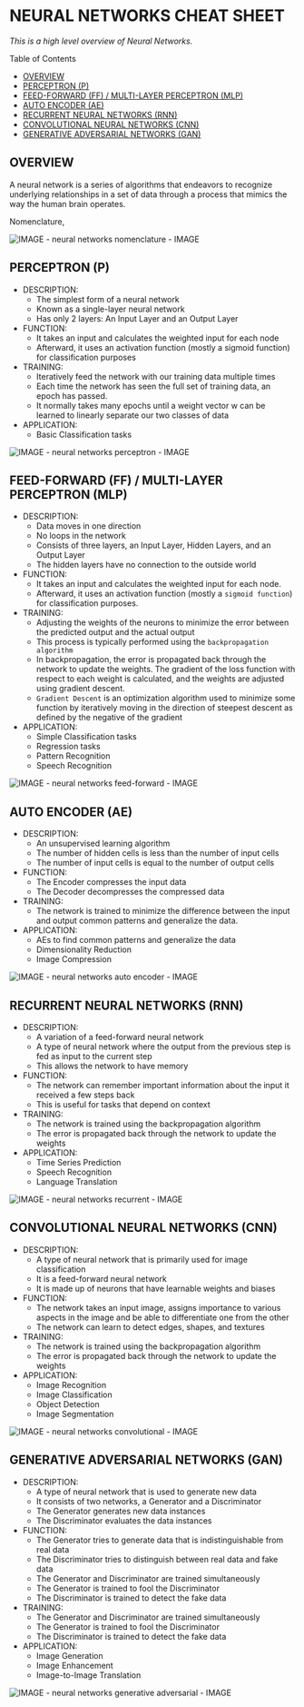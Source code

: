 # NEURAL NETWORKS CHEAT SHEET

_This is a high level overview of Neural Networks._

Table of Contents

* [OVERVIEW](https://github.com/JeffDeCola/my-cheat-sheets/tree/master/software/development/software-architectures/artificial-intelligence/artificial-intelligence-cheat-sheet/neural-networks.md#overview)
* [PERCEPTRON (P)](https://github.com/JeffDeCola/my-cheat-sheets/tree/master/software/development/software-architectures/artificial-intelligence/artificial-intelligence-cheat-sheet/neural-networks.md#perceptron-p)
* [FEED-FORWARD (FF) / MULTI-LAYER PERCEPTRON (MLP)](https://github.com/JeffDeCola/my-cheat-sheets/tree/master/software/development/software-architectures/artificial-intelligence/artificial-intelligence-cheat-sheet/neural-networks.md#feed-forward-ff--multi-layer-perceptron-mlp)
* [AUTO ENCODER (AE)](https://github.com/JeffDeCola/my-cheat-sheets/tree/master/software/development/software-architectures/artificial-intelligence/artificial-intelligence-cheat-sheet/neural-networks.md#auto-encoder-ae)
* [RECURRENT NEURAL NETWORKS (RNN)](https://github.com/JeffDeCola/my-cheat-sheets/tree/master/software/development/software-architectures/artificial-intelligence/artificial-intelligence-cheat-sheet/neural-networks.md#recurrent-neural-networks-rnn)
* [CONVOLUTIONAL NEURAL NETWORKS (CNN)](https://github.com/JeffDeCola/my-cheat-sheets/tree/master/software/development/software-architectures/artificial-intelligence/artificial-intelligence-cheat-sheet/neural-networks.md#convolutional-neural-networks-cnn)
* [GENERATIVE ADVERSARIAL NETWORKS (GAN)](https://github.com/JeffDeCola/my-cheat-sheets/tree/master/software/development/software-architectures/artificial-intelligence/artificial-intelligence-cheat-sheet/neural-networks.md#generative-adversarial-networks-gan)

## OVERVIEW

A neural network is a series of algorithms that endeavors to recognize
underlying relationships in a set of data through a process that mimics the
way the human brain operates.

Nomenclature,

![IMAGE - neural networks nomenclature - IMAGE](../../../../../docs/pics/neural-networks-nomenclature.svg)

## PERCEPTRON (P)

* DESCRIPTION:
  * The simplest form of a neural network
  * Known as a single-layer neural network
  * Has only 2 layers: An Input Layer and an Output Layer
* FUNCTION:
  * It takes an input and calculates the weighted input for each node
  * Afterward, it uses an activation function (mostly a sigmoid function)
    for classification purposes
* TRAINING:
  * Iteratively feed the network with our training data multiple times
  * Each time the network has seen the full set of training data,
    an epoch has passed.
  * It normally takes many epochs until a weight vector w can be learned
    to linearly separate our two classes of data
* APPLICATION:
  * Basic Classification tasks

![IMAGE - neural networks perceptron - IMAGE](../../../../../docs/pics/neural-networks-perceptron.svg)

## FEED-FORWARD (FF) / MULTI-LAYER PERCEPTRON (MLP)

* DESCRIPTION:
  * Data moves in one direction
  * No loops in the network
  * Consists of three layers, an Input Layer, Hidden Layers, and an Output Layer
  * The hidden layers have no connection to the outside world
* FUNCTION:
  * It takes an input and calculates the weighted input for each node.
  * Afterward, it uses an activation function (mostly a `sigmoid function`)
    for classification purposes.
* TRAINING:
  * Adjusting the weights of the neurons to minimize the error between
    the predicted output and the actual output
  * This process is typically performed using the `backpropagation algorithm`
  * In backpropagation, the error is propagated back through the network
    to update the weights. The gradient of the loss function with
    respect to each weight is calculated, and the weights are
    adjusted using gradient descent.
  * `Gradient Descent` is an optimization algorithm used to minimize
    some function by iteratively moving in the direction of steepest
    descent as defined by the negative of the gradient
* APPLICATION:
  * Simple Classification tasks
  * Regression tasks
  * Pattern Recognition
  * Speech Recognition

![IMAGE - neural networks feed-forward - IMAGE](../../../../../docs/pics/neural-networks-feed-forward.svg)

## AUTO ENCODER (AE)

* DESCRIPTION:
  * An unsupervised learning algorithm
  * The number of hidden cells is less than the number of input cells
  * The number of input cells is equal to the number of output cells
* FUNCTION:
  * The Encoder compresses the input data
  * The Decoder decompresses the compressed data
* TRAINING:
  * The network is trained to minimize the difference between the input and output
  common patterns and generalize the data.
* APPLICATION:
  * AEs to find common patterns and generalize the data
  * Dimensionality Reduction
  * Image Compression

![IMAGE - neural networks auto encoder - IMAGE](../../../../../docs/pics/neural-networks-auto-encoder.svg)

## RECURRENT NEURAL NETWORKS (RNN)

* DESCRIPTION:
  * A variation of a feed-forward neural network
  * A type of neural network where the output from the previous step is fed as input
    to the current step
  * This allows the network to have memory
* FUNCTION:
  * The network can remember important information about the input it received
    a few steps back
  * This is useful for tasks that depend on context
* TRAINING:
  * The network is trained using the backpropagation algorithm
  * The error is propagated back through the network to update the weights
* APPLICATION:
  * Time Series Prediction
  * Speech Recognition
  * Language Translation

![IMAGE - neural networks recurrent - IMAGE](../../../../../docs/pics/neural-networks-recurrent.svg)

## CONVOLUTIONAL NEURAL NETWORKS (CNN)

* DESCRIPTION:
  * A type of neural network that is primarily used for image classification
  * It is a feed-forward neural network
  * It is made up of neurons that have learnable weights and biases
* FUNCTION:
  * The network takes an input image, assigns importance to various aspects
    in the image and be able to differentiate one from the other
  * The network can learn to detect edges, shapes, and textures
* TRAINING:
  * The network is trained using the backpropagation algorithm
  * The error is propagated back through the network to update the weights
* APPLICATION:
  * Image Recognition
  * Image Classification
  * Object Detection
  * Image Segmentation

![IMAGE - neural networks convolutional - IMAGE](../../../../../docs/pics/neural-networks-convolutional.svg)

## GENERATIVE ADVERSARIAL NETWORKS (GAN)

* DESCRIPTION:
  * A type of neural network that is used to generate new data
  * It consists of two networks, a Generator and a Discriminator
  * The Generator generates new data instances
  * The Discriminator evaluates the data instances
* FUNCTION:
  * The Generator tries to generate data that is indistinguishable from real data
  * The Discriminator tries to distinguish between real data and fake data
  * The Generator and Discriminator are trained simultaneously
  * The Generator is trained to fool the Discriminator
  * The Discriminator is trained to detect the fake data
* TRAINING:
  * The Generator and Discriminator are trained simultaneously
  * The Generator is trained to fool the Discriminator
  * The Discriminator is trained to detect the fake data
* APPLICATION:
  * Image Generation
  * Image Enhancement
  * Image-to-Image Translation

![IMAGE - neural networks generative adversarial - IMAGE](../../../../../docs/pics/neural-networks-generative-adversarial.svg)
